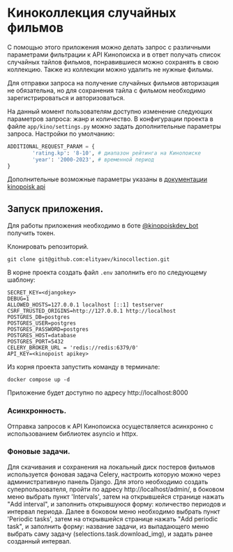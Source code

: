 # Киноколлекция случайных фильмов 

С помощью этого приложения можно делать запрос с различными 
параметрами фильтрации к API Кинопоиска и в ответ получать 
список случайных тайлов фильмов, понравившиеся можно 
сохранять в свою коллекцию. Также из коллекции можно удалить не нужные фильмы.

Для отправки запроса на получение случайных фильмов авторизация не обязательна, 
но для сохранения тайла с фильмом необходимо зарегистрироваться и авторизоваться.

На данный момент пользователям доступно изменение следующих параметров запроса: 
жанр и количество. В конфигурации проекта в файле `app/kino/settings.py` можно 
задать дополнительные параметры запроса. Настройки по умолчанию:
```python
ADDITIONAL_REQUEST_PARAM = {
        'rating.kp': '8-10', # диапазон рейтинга на Кинопоиске
        'year': '2000-2023', # временной период
}
```
Дополнительные возможные параметры указаны в 
[документации kinopoisk api](https://api.kinopoisk.dev/documentation#/Фильмы%2C%20сериалы%2C%20и%20т.д./MovieController_getRandomMovieV1_4)


## Запуск приложения.

Для работы приложения необходимо в боте 
[@kinopoiskdev_bot](https://t.me/kinopoiskdev_bot) получить токен. 

Клонировать репозиторий.
```shell
git clone git@github.com:elityaev/kinocollection.git
```

В корне проекта создать файл `.env` заполнить его по следующему шаблону:
```shell
SECRET_KEY=<djangokey>
DEBUG=1
ALLOWED_HOSTS=127.0.0.1 localhost [::1] testserver
CSRF_TRUSTED_ORIGINS=http://127.0.0.1 http://localhost
POSTGRES_DB=postgres
POSTGRES_USER=postgres
POSTGRES_PASSWORD=postgres
POSTGRES_HOST=database
POSTGRES_PORT=5432
CELERY_BROKER_URL = 'redis://redis:6379/0'
API_KEY=<kinopoist apikey>
```
Из корня проекта запустить команду в терминале:
```shell
docker compose up -d
```

Приложение будет доступно по адресу http://localhost:8000


### Асинхронность.

Отправка запросов к API Кинопоиска осуществляется асинхронно с использованием библиотек 
asyncio и httpx.

### Фоновые задачи.
Для скачивания и сохранения на локальный диск постеров фильмов 
используется фоновая задача Celery, настроить которую можно через административную
панель Django. Для этого необходимо создать суперпользователя, пройти по адресу 
http://localhost/admin/, в боковом меню выбрать пункт 'Intervals', затем на открывшейся странице 
нажать "Add interval", и заполнить открывшуюся форму: количество периодов и интервал 
периода. Далее в боковом меню необходимо выбрать пункт 'Periodic tasks', затем на открывшейся странице 
нажать "Add periodic task", и заполнить форму: название задачи, из выпадающего меню выбрать саму
задачу (selections.task.download_img), и задать ранее созданный интервал.